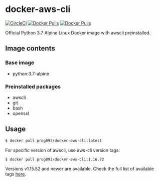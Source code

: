 # docker-aws-cli
[![CircleCI](https://circleci.com/gh/prog893/docker-aws-cli/tree/master.svg?style=svg)](https://circleci.com/gh/prog893/docker-aws-cli/tree/master)
[![Docker Pulls](https://img.shields.io/docker/pulls/prog893/docker-aws-cli.svg)](https://hub.docker.com/r/prog893/docker-aws-cli/)
[![Docker Pulls](https://img.shields.io/docker/pulls/pseudobeer/docker-aws-cli.svg)](https://hub.docker.com/r/pseudobeer/docker-aws-cli/)

Official Python 3.7 Alpine Linux Docker image with awscli preinstalled.

## Image contents
### Base image
- python:3.7-alpine

### Preinstalled packages
- awscli
- git
- bash
- openssl

## Usage
```bash
$ docker pull prog893/docker-aws-cli:latest
```

For specific version of awscli, use aws-cli version tags:
```bash
$ docker pull prog893/docker-aws-cli:1.16.72
```

Versions v1.15.52 and newer are available. Check the full list of available tags [here](https://cloud.docker.com/repository/docker/prog893/docker-aws-cli/tags).
